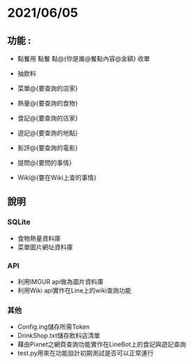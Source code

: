 # 2021/06/05 
## 功能 :
+ 點餐用 
  點餐
  點@{你是誰@餐點內容@金額}
  收單
  
+ 抽飲料
+ 菜單@{要查詢的店家}
+ 熱量@{要查詢的食物}
+ 食記@{要查詢的店家}
+ 遊記@{要查詢的地點}
+ 影評@{要查詢的電影}
+ 提問@{要問的事情}
+ Wiki@{要在Wiki上查的事情}

## 說明
### SQLite
+ 食物熱量資料庫
+ 菜單圖片網址資料庫
### API
+ 利用IMGUR api做為圖片資料庫
+ 利用Wiki api實作在Line上的wiki查詢功能
### 其他
+ Config.ing儲存所需Token
+ DrinkShop.txt儲存飲料店清單
+ 藉由Pixnet之網頁查詢功能實作在LineBot上的食記與遊記查詢
+ test.py用來在功能設計初期測試是否可以正常運行
